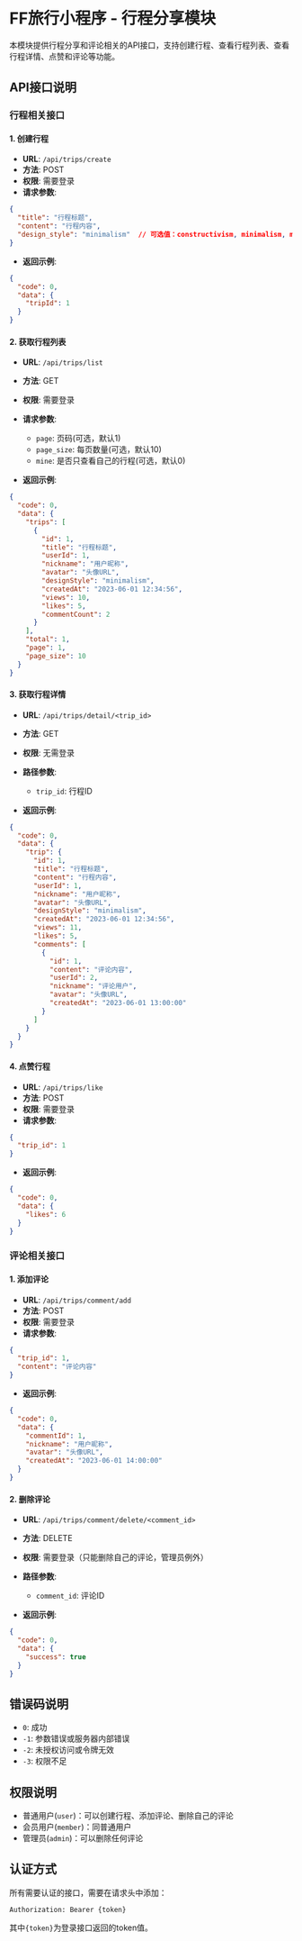 # FF旅行小程序 - 行程分享模块

本模块提供行程分享和评论相关的API接口，支持创建行程、查看行程列表、查看行程详情、点赞和评论等功能。

## API接口说明

### 行程相关接口

#### 1. 创建行程

- **URL**: `/api/trips/create`
- **方法**: POST
- **权限**: 需要登录
- **请求参数**:

```json
{
  "title": "行程标题",
  "content": "行程内容",
  "design_style": "minimalism"  // 可选值：constructivism, minimalism, modern, vintage
}
```

- **返回示例**:

```json
{
  "code": 0,
  "data": {
    "tripId": 1
  }
}
```

#### 2. 获取行程列表

- **URL**: `/api/trips/list`
- **方法**: GET
- **权限**: 需要登录
- **请求参数**:
  - `page`: 页码(可选，默认1)
  - `page_size`: 每页数量(可选，默认10)
  - `mine`: 是否只查看自己的行程(可选，默认0)

- **返回示例**:

```json
{
  "code": 0,
  "data": {
    "trips": [
      {
        "id": 1,
        "title": "行程标题",
        "userId": 1,
        "nickname": "用户昵称",
        "avatar": "头像URL",
        "designStyle": "minimalism",
        "createdAt": "2023-06-01 12:34:56",
        "views": 10,
        "likes": 5,
        "commentCount": 2
      }
    ],
    "total": 1,
    "page": 1,
    "page_size": 10
  }
}
```

#### 3. 获取行程详情

- **URL**: `/api/trips/detail/<trip_id>`
- **方法**: GET
- **权限**: 无需登录
- **路径参数**:
  - `trip_id`: 行程ID

- **返回示例**:

```json
{
  "code": 0,
  "data": {
    "trip": {
      "id": 1,
      "title": "行程标题",
      "content": "行程内容",
      "userId": 1,
      "nickname": "用户昵称",
      "avatar": "头像URL",
      "designStyle": "minimalism",
      "createdAt": "2023-06-01 12:34:56",
      "views": 11,
      "likes": 5,
      "comments": [
        {
          "id": 1,
          "content": "评论内容",
          "userId": 2,
          "nickname": "评论用户",
          "avatar": "头像URL",
          "createdAt": "2023-06-01 13:00:00"
        }
      ]
    }
  }
}
```

#### 4. 点赞行程

- **URL**: `/api/trips/like`
- **方法**: POST
- **权限**: 需要登录
- **请求参数**:

```json
{
  "trip_id": 1
}
```

- **返回示例**:

```json
{
  "code": 0,
  "data": {
    "likes": 6
  }
}
```

### 评论相关接口

#### 1. 添加评论

- **URL**: `/api/trips/comment/add`
- **方法**: POST
- **权限**: 需要登录
- **请求参数**:

```json
{
  "trip_id": 1,
  "content": "评论内容"
}
```

- **返回示例**:

```json
{
  "code": 0,
  "data": {
    "commentId": 1,
    "nickname": "用户昵称",
    "avatar": "头像URL",
    "createdAt": "2023-06-01 14:00:00"
  }
}
```

#### 2. 删除评论

- **URL**: `/api/trips/comment/delete/<comment_id>`
- **方法**: DELETE
- **权限**: 需要登录（只能删除自己的评论，管理员例外）
- **路径参数**:
  - `comment_id`: 评论ID

- **返回示例**:

```json
{
  "code": 0,
  "data": {
    "success": true
  }
}
```

## 错误码说明

- `0`: 成功
- `-1`: 参数错误或服务器内部错误
- `-2`: 未授权访问或令牌无效
- `-3`: 权限不足

## 权限说明

- 普通用户(`user`)：可以创建行程、添加评论、删除自己的评论
- 会员用户(`member`)：同普通用户
- 管理员(`admin`)：可以删除任何评论

## 认证方式

所有需要认证的接口，需要在请求头中添加：

```
Authorization: Bearer {token}
```

其中`{token}`为登录接口返回的token值。